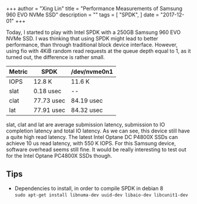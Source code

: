 +++
author = "Xing Lin"
title = "Performance Measurements of Samsung 960 EVO NVMe SSD"
description = ""
tags = [
    "SPDK",
]
date = "2017-12-01"
+++

Today, I started to play with Intel SPDK with a 250GB Samsung 960 EVO NVMe SSD. 
I was thinking that using SPDK might lead to better performance, than through traditional block device interface. 
However, using fio with 4KiB random read requests at the queue depth equal to 1, as it turned out, the difference is rather small.

| Metric | SPDK    | /dev/nvme0n1 |
|--------|---------|-------------|
| IOPS   | 12.8 K  | 11.6 K      |
| slat   | 0.18 usec | --        |
| clat   | 77.73 usec| 84.19 usec|
| lat    | 77.91 usec| 84.32 usec|

slat, clat and lat are average submission latency, submission to IO completion latency and total IO latency. As we can see, this device still have a quite high read latency. The latest Intel Optane DC P4800X SSDs can achieve 10 us read latency, with 550 K IOPS. For this Samsung device, software overhead seems still fine. It would be really interesting to test out for the Intel Optane PC4800X SSDs though.

## Tips
*  Dependencies to install, in order to compile SPDK in debian 8  
        ``sudo apt-get install libnuma-dev uuid-dev libaio-dev libcunit1-dev``  
